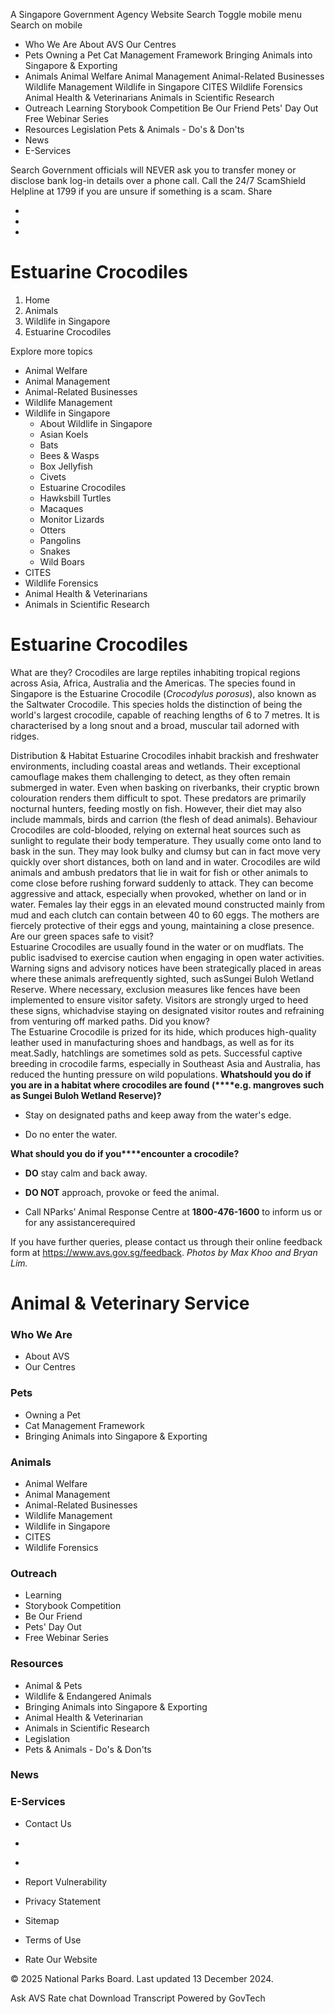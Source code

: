 A Singapore Government Agency Website
[](https://www.nparks.gov.sg/avs "Animal & Veterinary Service")
Search
Toggle mobile menu
Search on mobile
  *  Who We Are 
About AVS Our Centres
  *  Pets 
Owning a Pet Cat Management Framework Bringing Animals into Singapore & Exporting
  *  Animals 
Animal Welfare Animal Management Animal-Related Businesses Wildlife Management Wildlife in Singapore CITES Wildlife Forensics Animal Health & Veterinarians Animals in Scientific Research
  *  Outreach 
Learning Storybook Competition Be Our Friend Pets' Day Out Free Webinar Series
  *  Resources 
Legislation Pets & Animals - Do's & Don'ts
  *  News 
  *  E-Services 

Search
Government officials will NEVER ask you to transfer money or disclose bank log-in details over a phone call. Call the 24/7 ScamShield Helpline at 1799 if you are unsure if something is a scam.
Share
  * [](https://www.facebook.com/sharer.php?u=https://www.nparks.gov.sg/avs/animals/wildlife-in-singapore/estuarine-crocodiles "Facebook")
  * [](https://twitter.com/intent/tweet?url=https://www.nparks.gov.sg/avs/animals/wildlife-in-singapore/estuarine-crocodiles&amp;text= "Twitter")
  * 

#  Estuarine Crocodiles 
  1. Home
  2. Animals
  3. Wildlife in Singapore
  4. Estuarine Crocodiles


Explore more topics
  * Animal Welfare
  * Animal Management
  * Animal-Related Businesses
  * Wildlife Management
  * Wildlife in Singapore
    * About Wildlife in Singapore
    * Asian Koels
    * Bats
    * Bees & Wasps
    * Box Jellyfish
    * Civets
    * Estuarine Crocodiles
    * Hawksbill Turtles
    * Macaques
    * Monitor Lizards
    * Otters
    * Pangolins
    * Snakes
    * Wild Boars
  * CITES
  * Wildlife Forensics
  * Animal Health & Veterinarians
  * Animals in Scientific Research


#  Estuarine Crocodiles
What are they?
Crocodiles are large reptiles inhabiting tropical regions across Asia, Africa, Australia and the Americas. The species found in Singapore is the Estuarine Crocodile (_Crocodylus_ _porosus_), also known as the Saltwater Crocodile. This species holds the distinction of being the world's largest crocodile, capable of reaching lengths of 6 to 7 metres. It is characterised by a long snout and a broad, muscular tail adorned with ridges.

Distribution & Habitat
Estuarine Crocodiles inhabit brackish and freshwater environments, including coastal areas and wetlands. Their exceptional camouflage makes them challenging to detect, as they often remain submerged in water. Even when basking on riverbanks, their cryptic brown colouration renders them difficult to spot. These predators are primarily nocturnal hunters, feeding mostly on fish. However, their diet may also include mammals, birds and carrion (the flesh of dead animals).
Behaviour  
Crocodiles are cold-blooded, relying on external heat sources such as sunlight to regulate their body temperature. They usually come onto land to bask in the sun. They may look bulky and clumsy but can in fact move very quickly over short distances, both on land and in water. Crocodiles are wild animals and ambush predators that lie in wait for fish or other animals to come close before rushing forward suddenly to attack. They can become aggressive and attack, especially when provoked, whether on land or in water. Females lay their eggs in an elevated mound constructed mainly from mud and each clutch can contain between 40 to 60 eggs. The mothers are fiercely protective of their eggs and young, maintaining a close presence. 
Are our green spaces safe to visit?  
Estuarine Crocodiles are usually found in the water or on mudflats. The public isadvised to exercise caution when engaging in open water activities. Warning signs and advisory notices have been strategically placed in areas where these animals arefrequently sighted, such asSungei Buloh Wetland Reserve. Where necessary, exclusion measures like fences have been implemented to ensure visitor safety. Visitors are strongly urged to heed these signs, whichadvise staying on designated visitor routes and refraining from venturing off marked paths.
Did you know?  
The Estuarine Crocodile is prized for its hide, which produces high-quality leather used in manufacturing shoes and handbags, as well as for its meat.Sadly, hatchlings are sometimes sold as pets. Successful captive breeding in crocodile farms, especially in Southeast Asia and Australia, has reduced the hunting pressure on wild populations.
****What**should you do if you are in a habitat where crocodiles are found (****e.g. mangroves such as Sungei Buloh Wetland Reserve)**?****
  * Stay on designated paths and keep away from the water's edge.


  * Do no enter the water.


**What should you do if you****encounter a crocodile?**
  * **DO** stay calm and back away.


  * **DO NOT** approach, provoke or feed the animal.


  * Call NParks’ Animal Response Centre at **1800-476-1600** to inform us or for any assistancerequired


If you have further queries, please contact us through their online feedback form at <https://www.avs.gov.sg/feedback>.
_Photos by Max Khoo and Bryan Lim._
# Animal & Veterinary Service 
### Who We Are
  * About AVS
  * Our Centres


### Pets
  * Owning a Pet
  * Cat Management Framework
  * Bringing Animals into Singapore & Exporting


### Animals
  * Animal Welfare
  * Animal Management
  * Animal-Related Businesses
  * Wildlife Management
  * Wildlife in Singapore
  * CITES
  * Wildlife Forensics


### Outreach
  * Learning
  * Storybook Competition
  * Be Our Friend
  * Pets' Day Out
  * Free Webinar Series


### Resources
  * Animal & Pets
  * Wildlife & Endangered Animals
  * Bringing Animals into Singapore & Exporting
  * Animal Health & Veterinarian
  * Animals in Scientific Research
  * Legislation
  * Pets & Animals - Do's & Don'ts


### News
### E-Services
  * Contact Us
  * [](https://www.nparks.gov.sg/contact-us)
  * [](https://www.nparks.gov.sg/avs/animals/wildlife-in-singapore/estuarine-crocodiles)


  * Report Vulnerability
  * Privacy Statement
  * Sitemap
  * Terms of Use
  * Rate Our Website


© 2025 National Parks Board. Last updated 13 December 2024.


Ask AVS
Rate chat
Download Transcript
Powered by GovTech
